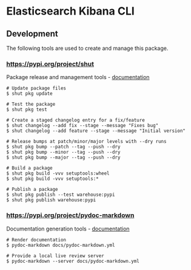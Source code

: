 # Elasticsearch Kibana CLI

## Development
The following tools are used to create and manage this package.

### https://pypi.org/project/shut
Package release and management tools - [documentation](https://github.com/NiklasRosenstein/shut/blob/develop/docs/docs/index.md)
```shell script
# Update package files
$ shut pkg update

# Test the package
$ shut pkg test

# Create a staged changelog entry for a fix/feature
$ shut changelog --add fix --stage --message "Fixes bug"
$ shut changelog --add feature --stage --message "Initial version"

# Release bumps at patch/minor/major levels with --dry runs
$ shut pkg bump --patch --tag --push --dry
$ shut pkg bump --minor --tag --push --dry
$ shut pkg bump --major --tag --push --dry

# Build a package
$ shut pkg build -vvv setuptools:wheel
$ shut pkg build -vvv setuptools:*

# Publish a package
$ shut pkg publish --test warehouse:pypi
$ shut pkg publish warehouse:pypi
```

### https://pypi.org/project/pydoc-markdown
Documentation generation tools - [documentation](https://pydoc-markdown.readthedocs.io/en/latest/)
```shell script
# Render documentation
$ pydoc-markdown docs/pydoc-markdown.yml 

# Provide a local live review server 
$ pydoc-markdown --server docs/pydoc-markdown.yml
```
